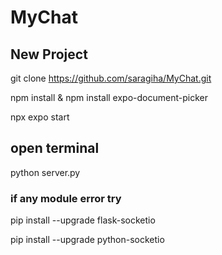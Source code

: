 # MyChat

## New Project
git clone https://github.com/saragiha/MyChat.git

npm install & npm install expo-document-picker

npx expo start

## open terminal
python server.py

### if any module error try
pip install --upgrade flask-socketio

pip install --upgrade python-socketio
